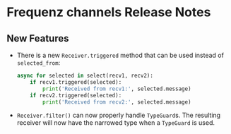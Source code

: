 # Frequenz channels Release Notes

## New Features

- There is a new `Receiver.triggered` method that can be used instead of `selected_from`:

  ```python
  async for selected in select(recv1, recv2):
      if recv1.triggered(selected):
          print('Received from recv1:', selected.message)
      if recv2.triggered(selected):
          print('Received from recv2:', selected.message)
  ```

* `Receiver.filter()` can now properly handle `TypeGuard`s. The resulting receiver will now have the narrowed type when a `TypeGuard` is used.
